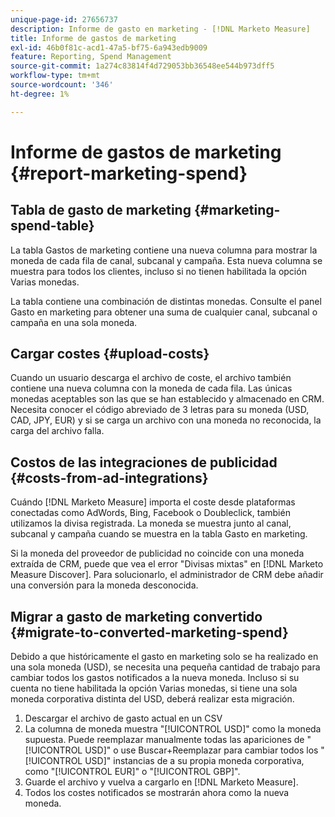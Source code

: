 ```yaml
---
unique-page-id: 27656737
description: Informe de gasto en marketing - [!DNL Marketo Measure]
title: Informe de gastos de marketing
exl-id: 46b0f81c-acd1-47a5-bf75-6a943edb9009
feature: Reporting, Spend Management
source-git-commit: 1a274c83814f4d729053bb36548ee544b973dff5
workflow-type: tm+mt
source-wordcount: '346'
ht-degree: 1%

---
```


# Informe de gastos de marketing {#report-marketing-spend}

## Tabla de gasto de marketing {#marketing-spend-table}

La tabla Gastos de marketing contiene una nueva columna para mostrar la moneda de cada fila de canal, subcanal y campaña. Esta nueva columna se muestra para todos los clientes, incluso si no tienen habilitada la opción Varias monedas.

La tabla contiene una combinación de distintas monedas. Consulte el panel Gasto en marketing para obtener una suma de cualquier canal, subcanal o campaña en una sola moneda.

## Cargar costes {#upload-costs}

Cuando un usuario descarga el archivo de coste, el archivo también contiene una nueva columna con la moneda de cada fila. Las únicas monedas aceptables son las que se han establecido y almacenado en CRM. Necesita conocer el código abreviado de 3 letras para su moneda (USD, CAD, JPY, EUR) y si se carga un archivo con una moneda no reconocida, la carga del archivo falla.

## Costos de las integraciones de publicidad {#costs-from-ad-integrations}

Cuándo [!DNL Marketo Measure] importa el coste desde plataformas conectadas como AdWords, Bing, Facebook o Doubleclick, también utilizamos la divisa registrada. La moneda se muestra junto al canal, subcanal y campaña cuando se muestra en la tabla Gasto en marketing.

Si la moneda del proveedor de publicidad no coincide con una moneda extraída de CRM, puede que vea el error &quot;Divisas mixtas&quot; en [!DNL Marketo Measure Discover]. Para solucionarlo, el administrador de CRM debe añadir una conversión para la moneda desconocida.

## Migrar a gasto de marketing convertido {#migrate-to-converted-marketing-spend}

Debido a que históricamente el gasto en marketing solo se ha realizado en una sola moneda (USD), se necesita una pequeña cantidad de trabajo para cambiar todos los gastos notificados a la nueva moneda. Incluso si su cuenta no tiene habilitada la opción Varias monedas, si tiene una sola moneda corporativa distinta del USD, deberá realizar esta migración.

1. Descargar el archivo de gasto actual en un CSV
1. La columna de moneda muestra &quot;[!UICONTROL USD]&quot; como la moneda supuesta. Puede reemplazar manualmente todas las apariciones de &quot;[!UICONTROL USD]&quot; o use Buscar+Reemplazar para cambiar todos los &quot;[!UICONTROL USD]&quot; instancias de a su propia moneda corporativa, como &quot;[!UICONTROL EUR]&quot; o &quot;[!UICONTROL GBP]&quot;.
1. Guarde el archivo y vuelva a cargarlo en [!DNL Marketo Measure].
1. Todos los costes notificados se mostrarán ahora como la nueva moneda.
